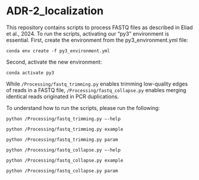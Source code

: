 # ADR-2_localization
This repository contains scripts to process FASTQ files as described in Eliad et al., 2024. 
To run the scripts, activating our “py3” environment is essential.
First, create the environment from the py3_environment.yml file:

`conda env create -f py3_environment.yml`

Second, activate the new environment:

`conda activate py3`

While `/Processing/fastq_trimming.py` enables trimming low-quality edges of reads in a FASTQ file, `/Processing/fastq_collapse.py` enables merging identical reads originated in PCR duplications. 

To understand how to run the scripts, please run the following:

`python /Processing/fastq_trimming.py –-help`

`python /Processing/fastq_trimming.py example`

`python /Processing/fastq_trimming.py param`

`python /Processing/fastq_collapse.py –-help`

`python /Processing/fastq_collapse.py example`

`python /Processing/fastq_collapse.py param`
